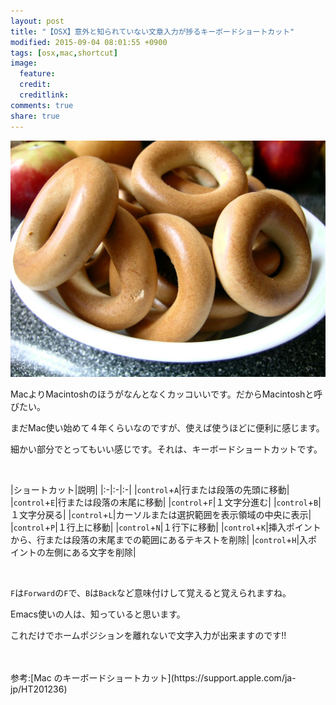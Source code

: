 ```yaml
---
layout: post
title: "【OSX】意外と知られていない文章入力が捗るキーボードショートカット"
modified: 2015-09-04 08:01:55 +0900
tags: [osx,mac,shortcut]
image:
  feature: 
  credit: 
  creditlink: 
comments: true
share: true
---
```


![](/images/2015/09/file0001038277754.jpg)

MacよりMacintoshのほうがなんとなくカッコいいです。だからMacintoshと呼びたい。

まだMac使い始めて４年くらいなのですが、使えば使うほどに便利に感じます。

細かい部分でとってもいい感じです。それは、キーボードショートカットです。

  <br />

|ショートカット|説明|
|:-|:-|:-|
|`control`+`A`|行または段落の先頭に移動|
|`control`+`E`|行または段落の末尾に移動|
|`control`+`F`|１文字分進む|
|`control`+`B`|１文字分戻る|
|`control`+`L`|カーソルまたは選択範囲を表示領域の中央に表示|
|`control`+`P`|１行上に移動|
|`control`+`N`|１行下に移動|
|`control`+`K`|挿入ポイントから、行または段落の末尾までの範囲にあるテキストを削除|
|`control`+`H`|入ポイントの左側にある文字を削除|


<br />

`F`は`Forward`の`F`で、`B`は`Back`など意味付けして覚えると覚えられますね。

Emacs使いの人は、知っていると思います。

これだけでホームポジションを離れないで文字入力が出来ますのです!!


  <br />
  <br />
参考:[Mac のキーボードショートカット](https://support.apple.com/ja-jp/HT201236)
